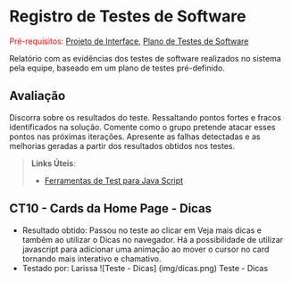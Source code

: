 # Registro de Testes de Software

<span style="color:red">Pré-requisitos: <a href="3-Projeto de Interface.md"> Projeto de Interface</a></span>, <a href="8-Plano de Testes de Software.md"> Plano de Testes de Software</a>

Relatório com as evidências dos testes de software realizados no sistema pela equipe, baseado em um plano de testes pré-definido.

## Avaliação

Discorra sobre os resultados do teste. Ressaltando pontos fortes e fracos identificados na solução. Comente como o grupo pretende atacar esses pontos nas próximas iterações. Apresente as falhas detectadas e as melhorias geradas a partir dos resultados obtidos nos testes.

> **Links Úteis**:
> - [Ferramentas de Test para Java Script](https://geekflare.com/javascript-unit-testing/)

##	CT10 - Cards da Home Page - Dicas

- Resultado obtido: Passou no teste ao clicar em Veja mais dicas e também ao utilizar o Dicas no navegador. Há a possibilidade de utilizar javascript para adicionar uma animação ao mover o cursor no card tornando mais interativo e chamativo. 
- Testado por: Larissa
![Teste - Dicas] (img/dicas.png) Teste - Dicas
